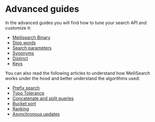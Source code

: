# Advanced guides

In the advanced guides you will find how to tune your search API and customize it:
- [Meilisearch Binary](binary.md)
- [Stop words](stop_words.md)
- [Search parameters](search_parameters.md)
- [Synonyms](synonyms.md)
- [Distinct](distinct.md)
- [Keys](keys.md)

You can also read the following articles to understand how MeiliSearch works under the hood and better understand the algorithms used:

- [Prefix search](prefix.md)
- [Typo Tolerance](typotolerance.md)
- [Concatenate and split queries](concat.md)
- [Bucket sort](bucket_sort.md)
- [Ranking](ranking.md)
- [Asynchronous updates](asynchronous_updates.md)

